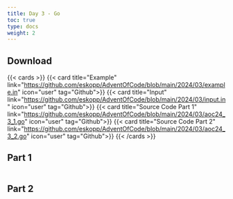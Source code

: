 ```yaml
---
title: Day 3 - Go 
toc: true
type: docs
weight: 2
---
```


## Download 
{{< cards >}}
{{< card title="Example" link="https://github.com/eskopp/AdventOfCode/blob/main/2024/03/example.in" icon="user" tag="Github">}}
{{< card title="Input" link="https://github.com/eskopp/AdventOfCode/blob/main/2024/03/input.in" icon="user" tag="Github">}}
{{< card title="Source Code Part 1" link="https://github.com/eskopp/AdventOfCode/blob/main/2024/03/aoc24_3_1.go" icon="user" tag="Github">}}
{{< card title="Source Code Part 2" link="https://github.com/eskopp/AdventOfCode/blob/main/2024/03/aoc24_3_2.go" icon="user" tag="Github">}}
{{< /cards >}}


## Part 1

```go {linenos=table,linenostart=1}


```


## Part 2 

```go {linenos=table,linenostart=1}

```